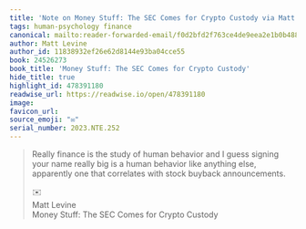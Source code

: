 ```yaml
---
title: 'Note on Money Stuff: The SEC Comes for Crypto Custody via Matt Levine'
tags: human-psychology finance
canonical: mailto:reader-forwarded-email/f0d2bfd2f763ce4de9eea2e1b0b4887b
author: Matt Levine
author_id: 11838932ef26e62d8144e93ba04cce55
book: 24526273
book_title: 'Money Stuff: The SEC Comes for Crypto Custody'
hide_title: true
highlight_id: 478391180
readwise_url: https://readwise.io/open/478391180
image:
favicon_url:
source_emoji: "✉️"
serial_number: 2023.NTE.252
---
```

> Really finance is the study of human behavior and I guess signing your name really big is a human behavior like anything else, apparently one that correlates with stock buyback announcements.
> <div class="quoteback-footer"><div class="quoteback-avatar"><span class="mini-emoji"> ✉️</span></div><div class="quoteback-metadata"><div class="metadata-inner"><span style="display:none">FROM:</span><div aria-label="Matt Levine" class="quoteback-author"> Matt Levine</div><div aria-label="Money Stuff: The SEC Comes for Crypto Custody" class="quoteback-title"> Money Stuff: The SEC Comes for Crypto Custody</div></div></div></div>